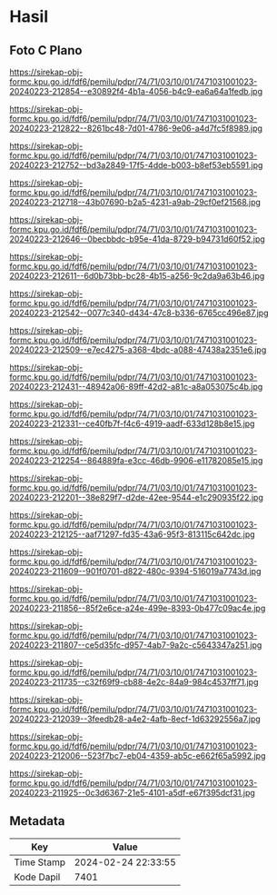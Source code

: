# Hasil

## Foto C Plano

https://sirekap-obj-formc.kpu.go.id/fdf6/pemilu/pdpr/74/71/03/10/01/7471031001023-20240223-212854--e30892f4-4b1a-4056-b4c9-ea6a64a1fedb.jpg

https://sirekap-obj-formc.kpu.go.id/fdf6/pemilu/pdpr/74/71/03/10/01/7471031001023-20240223-212822--8261bc48-7d01-4786-9e06-a4d7fc5f8989.jpg

https://sirekap-obj-formc.kpu.go.id/fdf6/pemilu/pdpr/74/71/03/10/01/7471031001023-20240223-212752--bd3a2849-17f5-4dde-b003-b8ef53eb5591.jpg

https://sirekap-obj-formc.kpu.go.id/fdf6/pemilu/pdpr/74/71/03/10/01/7471031001023-20240223-212718--43b07690-b2a5-4231-a9ab-29cf0ef21568.jpg

https://sirekap-obj-formc.kpu.go.id/fdf6/pemilu/pdpr/74/71/03/10/01/7471031001023-20240223-212646--0becbbdc-b95e-41da-8729-b94731d60f52.jpg

https://sirekap-obj-formc.kpu.go.id/fdf6/pemilu/pdpr/74/71/03/10/01/7471031001023-20240223-212611--6d0b73bb-bc28-4b15-a256-9c2da9a63b46.jpg

https://sirekap-obj-formc.kpu.go.id/fdf6/pemilu/pdpr/74/71/03/10/01/7471031001023-20240223-212542--0077c340-d434-47c8-b336-6765cc496e87.jpg

https://sirekap-obj-formc.kpu.go.id/fdf6/pemilu/pdpr/74/71/03/10/01/7471031001023-20240223-212509--e7ec4275-a368-4bdc-a088-47438a2351e6.jpg

https://sirekap-obj-formc.kpu.go.id/fdf6/pemilu/pdpr/74/71/03/10/01/7471031001023-20240223-212431--48942a06-89ff-42d2-a81c-a8a053075c4b.jpg

https://sirekap-obj-formc.kpu.go.id/fdf6/pemilu/pdpr/74/71/03/10/01/7471031001023-20240223-212331--ce40fb7f-f4c6-4919-aadf-633d128b8e15.jpg

https://sirekap-obj-formc.kpu.go.id/fdf6/pemilu/pdpr/74/71/03/10/01/7471031001023-20240223-212254--864889fa-e3cc-46db-9906-e11782085e15.jpg

https://sirekap-obj-formc.kpu.go.id/fdf6/pemilu/pdpr/74/71/03/10/01/7471031001023-20240223-212201--38e829f7-d2de-42ee-9544-e1c290935f22.jpg

https://sirekap-obj-formc.kpu.go.id/fdf6/pemilu/pdpr/74/71/03/10/01/7471031001023-20240223-212125--aaf71297-fd35-43a6-95f3-813115c642dc.jpg

https://sirekap-obj-formc.kpu.go.id/fdf6/pemilu/pdpr/74/71/03/10/01/7471031001023-20240223-211609--901f0701-d822-480c-9394-516019a7743d.jpg

https://sirekap-obj-formc.kpu.go.id/fdf6/pemilu/pdpr/74/71/03/10/01/7471031001023-20240223-211856--85f2e6ce-a24e-499e-8393-0b477c09ac4e.jpg

https://sirekap-obj-formc.kpu.go.id/fdf6/pemilu/pdpr/74/71/03/10/01/7471031001023-20240223-211807--ce5d35fc-d957-4ab7-9a2c-c5643347a251.jpg

https://sirekap-obj-formc.kpu.go.id/fdf6/pemilu/pdpr/74/71/03/10/01/7471031001023-20240223-211735--c32f69f9-cb88-4e2c-84a9-984c4537ff71.jpg

https://sirekap-obj-formc.kpu.go.id/fdf6/pemilu/pdpr/74/71/03/10/01/7471031001023-20240223-212039--3feedb28-a4e2-4afb-8ecf-1d63292556a7.jpg

https://sirekap-obj-formc.kpu.go.id/fdf6/pemilu/pdpr/74/71/03/10/01/7471031001023-20240223-212006--523f7bc7-eb04-4359-ab5c-e662f65a5992.jpg

https://sirekap-obj-formc.kpu.go.id/fdf6/pemilu/pdpr/74/71/03/10/01/7471031001023-20240223-211925--0c3d6367-21e5-4101-a5df-e67f395dcf31.jpg


## Metadata

| Key        | Value               |
| ---------- | ------------------- |
| Time Stamp | 2024-02-24 22:33:55 |
| Kode Dapil | 7401                |



